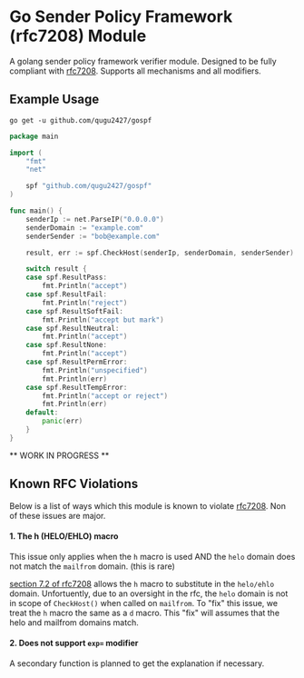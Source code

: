 # Go Sender Policy Framework (rfc7208) Module
A golang sender policy framework verifier module. Designed to be fully compliant with [rfc7208](https://www.rfc-editor.org/rfc/rfc7208). Supports all mechanisms and all modifiers.

## Example Usage
```
go get -u github.com/qugu2427/gospf
```
```go
package main

import (
	"fmt"
	"net"

	spf "github.com/qugu2427/gospf"
)

func main() {
	senderIp := net.ParseIP("0.0.0.0")
	senderDomain := "example.com"
    senderSender := "bob@example.com"

	result, err := spf.CheckHost(senderIp, senderDomain, senderSender)

	switch result {
	case spf.ResultPass:
		fmt.Println("accept")
	case spf.ResultFail:
		fmt.Println("reject")
	case spf.ResultSoftFail:
		fmt.Println("accept but mark")
	case spf.ResultNeutral:
		fmt.Println("accept")
	case spf.ResultNone:
		fmt.Println("accept")
	case spf.ResultPermError:
		fmt.Println("unspecified")
		fmt.Println(err)
	case spf.ResultTempError:
		fmt.Println("accept or reject")
		fmt.Println(err)
	default:
		panic(err)
	}
}
```
** WORK IN PROGRESS **

## Known RFC Violations
Below is a list of ways which this module is known to violate [rfc7208](https://www.rfc-editor.org/rfc/rfc7208). Non of these issues are major.

#### 1. The h (HELO/EHLO) macro
This issue only applies when the `h` macro is used AND the `helo` domain does not match the `mailfrom` domain. (this is rare)

[section 7.2 of rfc7208](https://www.rfc-editor.org/rfc/rfc7208#section-7.2) allows the `h` macro to substitute in the `helo/ehlo` domain. Unfortuently, due to an oversight in the rfc, the `helo` domain is not in scope of `CheckHost()` when called on `mailfrom`. To "fix" this issue, we treat the `h` macro the same as a `d` macro. This "fix" will assumes that the helo and mailfrom domains match.

#### 2. Does not support `exp=` modifier
A secondary function is planned to get the explanation if necessary.